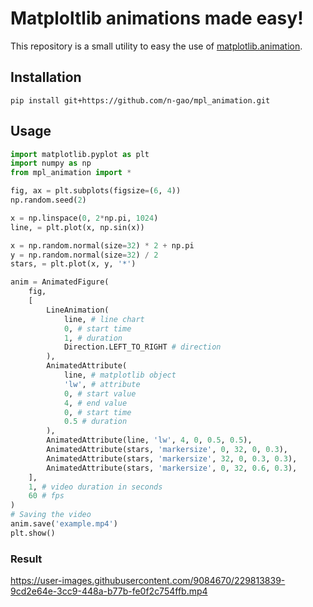 # Matploltlib animations made easy!

This repository is a small utility to easy the use of [matplotlib.animation](https://matplotlib.org/stable/api/animation_api.html).

## Installation
```
pip install git+https://github.com/n-gao/mpl_animation.git
```


## Usage
```python
import matplotlib.pyplot as plt
import numpy as np
from mpl_animation import *

fig, ax = plt.subplots(figsize=(6, 4))
np.random.seed(2)

x = np.linspace(0, 2*np.pi, 1024)
line, = plt.plot(x, np.sin(x))

x = np.random.normal(size=32) * 2 + np.pi
y = np.random.normal(size=32) / 2
stars, = plt.plot(x, y, '*')

anim = AnimatedFigure(
    fig,
    [
        LineAnimation(
            line, # line chart
            0, # start time
            1, # duration
            Direction.LEFT_TO_RIGHT # direction
        ),
        AnimatedAttribute(
            line, # matplotlib object
            'lw', # attribute
            0, # start value
            4, # end value
            0, # start time
            0.5 # duration
        ),
        AnimatedAttribute(line, 'lw', 4, 0, 0.5, 0.5),
        AnimatedAttribute(stars, 'markersize', 0, 32, 0, 0.3),
        AnimatedAttribute(stars, 'markersize', 32, 0, 0.3, 0.3),
        AnimatedAttribute(stars, 'markersize', 0, 32, 0.6, 0.3),
    ],
    1, # video duration in seconds
    60 # fps
)
# Saving the video
anim.save('example.mp4')
plt.show()
```

### Result

https://user-images.githubusercontent.com/9084670/229813839-9cd2e64e-3cc9-448a-b77b-fe0f2c754ffb.mp4



